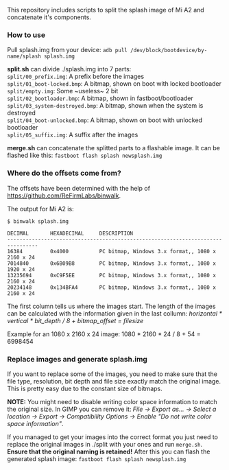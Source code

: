 This repository includes scripts to split the splash image of Mi A2 and concatenate
it's components.

### How to use ###
Pull splash.img from your device:
`adb pull /dev/block/bootdevice/by-name/splash splash.img`

**split.sh** can divide ./splash.img into 7 parts:  
`split/00_prefix.img`: A prefix before the images  
`split/01_boot-locked.bmp`: A bitmap, shown on boot with locked bootloader  
`split/empty.img`: Some ~useless~ 2 bit  
`split/02_bootloader.bmp`: A bitmap, shown in fastboot/bootloader  
`split/03_system-destroyed.bmp`: A bitmap, shown when the system is destroyed  
`split/04_boot-unlocked.bmp`: A bitmap, shown on boot with unlocked bootloader  
`split/05_suffix.img`: A suffix after the images  

**merge.sh** can concatenate the splitted parts to a flashable image.
It can be flashed like this: `fastboot flash splash newsplash.img`

### Where do the offsets come from? ###
The offsets have been determined with the help of https://github.com/ReFirmLabs/binwalk.

The output for Mi A2 is:

```
$ binwalk splash.img

DECIMAL       HEXADECIMAL     DESCRIPTION
--------------------------------------------------------------------------------
16384         0x4000          PC bitmap, Windows 3.x format,, 1080 x 2160 x 24
7014840       0x6B09B8        PC bitmap, Windows 3.x format,, 1080 x 1920 x 24
13235694      0xC9F5EE        PC bitmap, Windows 3.x format,, 1080 x 2160 x 24
20234148      0x134BFA4       PC bitmap, Windows 3.x format,, 1080 x 2160 x 24
```

The first column tells us where the images start. The length of the images can be
calculated with the information given in the last collumn:
*horizontal * vertical * bit_depth / 8 + bitmap_offset = filesize*

Example for an 1080 x 2160 x 24 image:
1080 * 2160 * 24 / 8 + 54 = 6998454

### Replace images and generate splash.img ###
If you want to replace some of the images, you need to make sure that the file type,
resolution, bit depth and file size exactly match the original image. This is pretty
easy due to the constant size of bitmaps.

**NOTE:** You might need to disable writing color space information to match the
original size. In GIMP you can remove it: *File -> Export as... -> Select a location
-> Export -> Compatibility Options -> Enable "Do not write color space information"*.

If you managed to get your images into the correct format you just need to replace
the original images in ./split with your ones and run `merge.sh`.
**Ensure that the original naming is retained!**
After this you can flash the generated splash image:
`fastboot flash splash newsplash.img`
